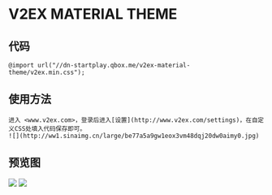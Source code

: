 # V2EX MATERIAL THEME

## 代码

	@import url("//dn-startplay.qbox.me/v2ex-material-theme/v2ex.min.css");
	
## 使用方法

	进入 <www.v2ex.com>，登录后进入[设置](http://www.v2ex.com/settings)，在自定义CSS处填入代码保存即可。
	![](http://ww1.sinaimg.cn/large/be77a5a9gw1eox3vm48dqj20dw0aimy0.jpg)

## 预览图

![](http://ww2.sinaimg.cn/large/63f511e3gw1ep99vosv55j20ys0qj43r.jpg)
![](http://ww1.sinaimg.cn/large/63f511e3gw1ep99wvry7ij20yq0qidj2.jpg)
